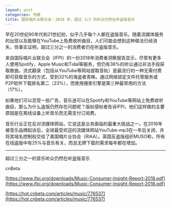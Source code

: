 ```yaml
---
layout: post
categories: 书摘
title: 国际唱片业联合会：2018 年，超过 1/3 的听众仍然在听盗版音乐
---
```


早在20世纪90年代和21世纪初，似乎几乎每个人都在盗版音乐。随着流媒体服务的出现以及能够在YouTube上免费收听曲目，人们可能会想到这种做法已经消失，但事实证明，超过三分之一的消费者仍在听盗版音乐。 

来自国际唱片业联合会（IFPI）的一份2018年消费者洞察报告显示，尽管有更多人使用Spotify，Apple Music和Tidal等服务，但仍有38%的听众通过非法手段获取歌曲。流式翻录（包括从YouTube等网站提取音轨）是最流行的一种无需付费即可获取音乐的方式，受到32%的海盗者青睐。通过网络锁定文件托管服务或P2P软件下载排名第二（23%），而使用搜索引擎是第三种最常用的方法（17%）。

如果他们可以忍受一些广告，音乐迷可以在Spotify和YouTube等网站上免费收听曲目，那么为什么盗版仍然存在问题呢？版权侵权者告诉IFPI，他们这样做的主要原因是在离线设备上听音乐而无需支付订阅费。

音乐行业正在反对流媒体网站，它说这是业务面临的最重大挑战之一。在2016年被音乐品牌起诉后，全球最受欢迎的流媒体网站YouTube-mp3在一年后关闭，并将其域名控制权交给了美国唱片业协会（RIAA）。英国反盗版组织MUSO称，所有在线盗版中有25%与音乐有关，而且无牌下载的需求每年都在增加。

---

超过三分之一的音乐听众仍然在听盗版音乐

cnBeta

[https://www.ifpi.org/downloads/Music-Consumer-Insight-Report-2018.pdf](https://www.ifpi.org/downloads/Music-Consumer-Insight-Report-2018.pdf)

[https://hot.cnbeta.com/articles/music/776537](https://hot.cnbeta.com/articles/music/776537)